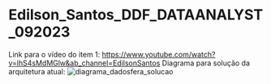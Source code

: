 # Edilson_Santos_DDF_DATAANALYST_092023

Link para o vídeo do item 1: https://www.youtube.com/watch?v=lhS4sMdMGlw&ab_channel=EdilsonSantos
Diagrama para solução da arquitetura atual:
![diagrama_dadosfera_solucao](https://github.com/EDJR94/Edilson_Santos_DDF_DATAANALYST_092023/assets/128603807/fdf396e7-4f4f-4b72-90f2-ab4e42dd3c00)
